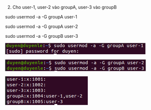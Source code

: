 2. Cho user-1, user-2 vào groupA, user-3 vào groupB

sudo usermod -a -G groupA user-1

sudo usermod -a -G groupA user-2

sudo usermod -a -G groupB user-3

![Add-user](./images/add-user.png)

![Add-user-2](./images/add-user-2.png)

![Show-group](./images/show-group.png)
